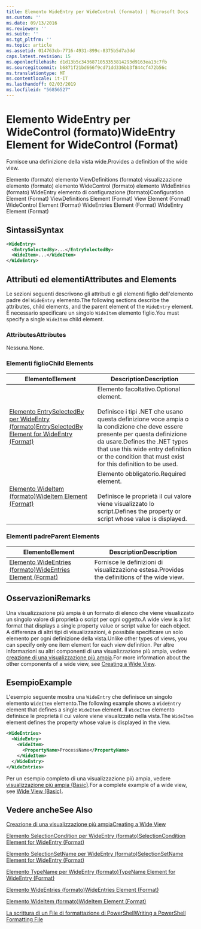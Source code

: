 ```yaml
---
title: Elemento WideEntry per WideControl (formato) | Microsoft Docs
ms.custom: ''
ms.date: 09/13/2016
ms.reviewer: ''
ms.suite: ''
ms.tgt_pltfrm: ''
ms.topic: article
ms.assetid: 014763cb-7716-4931-899c-8375b5d7a3dd
caps.latest.revision: 15
ms.openlocfilehash: d1d13b5c3436871053353814293d9163ea13c7fb
ms.sourcegitcommit: b6871f21bd666f9cd71dd336bb3f844cf472b56c
ms.translationtype: MT
ms.contentlocale: it-IT
ms.lasthandoff: 02/03/2019
ms.locfileid: "56856527"
---
```

# <a name="wideentry-element-for-widecontrol-format"></a><span data-ttu-id="a27b5-102">Elemento WideEntry per WideControl (formato)</span><span class="sxs-lookup"><span data-stu-id="a27b5-102">WideEntry Element for WideControl (Format)</span></span>

<span data-ttu-id="a27b5-103">Fornisce una definizione della vista wide.</span><span class="sxs-lookup"><span data-stu-id="a27b5-103">Provides a definition of the wide view.</span></span>

<span data-ttu-id="a27b5-104">Elemento (formato) elemento ViewDefinitions (formato) visualizzazione elemento (formato) elemento WideControl (formato) elemento WideEntries (formato) WideEntry elemento di configurazione (formato)</span><span class="sxs-lookup"><span data-stu-id="a27b5-104">Configuration Element (Format) ViewDefinitions Element (Format) View Element (Format) WideControl Element (Format) WideEntries Element (Format) WideEntry Element (Format)</span></span>

## <a name="syntax"></a><span data-ttu-id="a27b5-105">Sintassi</span><span class="sxs-lookup"><span data-stu-id="a27b5-105">Syntax</span></span>

```xml
<WideEntry>
  <EntrySelectedBy>...</EntrySelectedBy>
  <WideItem>...</WideItem>
</WideEntry>
```

## <a name="attributes-and-elements"></a><span data-ttu-id="a27b5-106">Attributi ed elementi</span><span class="sxs-lookup"><span data-stu-id="a27b5-106">Attributes and Elements</span></span>

<span data-ttu-id="a27b5-107">Le sezioni seguenti descrivono gli attributi e gli elementi figlio dell'elemento padre del `WideEntry` elemento.</span><span class="sxs-lookup"><span data-stu-id="a27b5-107">The following sections describe the attributes, child elements, and the parent element of the `WideEntry` element.</span></span> <span data-ttu-id="a27b5-108">È necessario specificare un singolo `WideItem` elemento figlio.</span><span class="sxs-lookup"><span data-stu-id="a27b5-108">You must specify a single `WideItem` child element.</span></span>

### <a name="attributes"></a><span data-ttu-id="a27b5-109">Attributes</span><span class="sxs-lookup"><span data-stu-id="a27b5-109">Attributes</span></span>

<span data-ttu-id="a27b5-110">Nessuna.</span><span class="sxs-lookup"><span data-stu-id="a27b5-110">None.</span></span>

### <a name="child-elements"></a><span data-ttu-id="a27b5-111">Elementi figlio</span><span class="sxs-lookup"><span data-stu-id="a27b5-111">Child Elements</span></span>

|<span data-ttu-id="a27b5-112">Elemento</span><span class="sxs-lookup"><span data-stu-id="a27b5-112">Element</span></span>|<span data-ttu-id="a27b5-113">Description</span><span class="sxs-lookup"><span data-stu-id="a27b5-113">Description</span></span>|
|-------------|-----------------|
|[<span data-ttu-id="a27b5-114">Elemento EntrySelectedBy per WideEntry (formato)</span><span class="sxs-lookup"><span data-stu-id="a27b5-114">EntrySelectedBy Element for WideEntry (Format)</span></span>](./entryselectedby-element-for-wideentry-format.md)|<span data-ttu-id="a27b5-115">Elemento facoltativo.</span><span class="sxs-lookup"><span data-stu-id="a27b5-115">Optional element.</span></span><br /><br /> <span data-ttu-id="a27b5-116">Definisce i tipi .NET che usano questa definizione voce ampia o la condizione che deve essere presente per questa definizione da usare.</span><span class="sxs-lookup"><span data-stu-id="a27b5-116">Defines the .NET types that use this wide entry definition or the condition that must exist for this definition to be used.</span></span>|
|[<span data-ttu-id="a27b5-117">Elemento WideItem (formato)</span><span class="sxs-lookup"><span data-stu-id="a27b5-117">WideItem Element (Format)</span></span>](./wideitem-element-for-widecontrol-format.md)|<span data-ttu-id="a27b5-118">Elemento obbligatorio.</span><span class="sxs-lookup"><span data-stu-id="a27b5-118">Required element.</span></span><br /><br /> <span data-ttu-id="a27b5-119">Definisce le proprietà il cui valore viene visualizzato lo script.</span><span class="sxs-lookup"><span data-stu-id="a27b5-119">Defines the property or script whose value is displayed.</span></span>|

### <a name="parent-elements"></a><span data-ttu-id="a27b5-120">Elementi padre</span><span class="sxs-lookup"><span data-stu-id="a27b5-120">Parent Elements</span></span>

|<span data-ttu-id="a27b5-121">Elemento</span><span class="sxs-lookup"><span data-stu-id="a27b5-121">Element</span></span>|<span data-ttu-id="a27b5-122">Description</span><span class="sxs-lookup"><span data-stu-id="a27b5-122">Description</span></span>|
|-------------|-----------------|
|[<span data-ttu-id="a27b5-123">Elemento WideEntries (formato)</span><span class="sxs-lookup"><span data-stu-id="a27b5-123">WideEntries Element (Format)</span></span>](./wideentries-element-for-widecontrol-format.md)|<span data-ttu-id="a27b5-124">Fornisce le definizioni di visualizzazione estesa.</span><span class="sxs-lookup"><span data-stu-id="a27b5-124">Provides the definitions of the wide view.</span></span>|

## <a name="remarks"></a><span data-ttu-id="a27b5-125">Osservazioni</span><span class="sxs-lookup"><span data-stu-id="a27b5-125">Remarks</span></span>

<span data-ttu-id="a27b5-126">Una visualizzazione più ampia è un formato di elenco che viene visualizzato un singolo valore di proprietà o script per ogni oggetto.</span><span class="sxs-lookup"><span data-stu-id="a27b5-126">A wide view is a list format that displays a single property value or script value for each object.</span></span> <span data-ttu-id="a27b5-127">A differenza di altri tipi di visualizzazioni, è possibile specificare un solo elemento per ogni definizione della vista.</span><span class="sxs-lookup"><span data-stu-id="a27b5-127">Unlike other types of views, you can specify only one item element for each view definition.</span></span> <span data-ttu-id="a27b5-128">Per altre informazioni su altri componenti di una visualizzazione più ampia, vedere [creazione di una visualizzazione più ampia](./creating-a-wide-view.md).</span><span class="sxs-lookup"><span data-stu-id="a27b5-128">For more information about the other components of a wide view, see [Creating a Wide View](./creating-a-wide-view.md).</span></span>

## <a name="example"></a><span data-ttu-id="a27b5-129">Esempio</span><span class="sxs-lookup"><span data-stu-id="a27b5-129">Example</span></span>

<span data-ttu-id="a27b5-130">L'esempio seguente mostra una `WideEntry` che definisce un singolo elemento `WideItem` elemento.</span><span class="sxs-lookup"><span data-stu-id="a27b5-130">The following example shows a `WideEntry` element that defines a single `WideItem` element.</span></span> <span data-ttu-id="a27b5-131">Il `WideItem` elemento definisce le proprietà il cui valore viene visualizzato nella vista.</span><span class="sxs-lookup"><span data-stu-id="a27b5-131">The `WideItem` element defines the property whose value is displayed in the view.</span></span>

```xml
<WideEntries>
  <WideEntry>
    <WideItem>
      <PropertyName>ProcessName</PropertyName>
    </WideItem>
  </WideEntry>
</WideEntries>

```

<span data-ttu-id="a27b5-132">Per un esempio completo di una visualizzazione più ampia, vedere [visualizzazione più ampia (Basic)](./wide-view-basic.md).</span><span class="sxs-lookup"><span data-stu-id="a27b5-132">For a complete example of a wide view, see [Wide View (Basic)](./wide-view-basic.md).</span></span>

## <a name="see-also"></a><span data-ttu-id="a27b5-133">Vedere anche</span><span class="sxs-lookup"><span data-stu-id="a27b5-133">See Also</span></span>

[<span data-ttu-id="a27b5-134">Creazione di una visualizzazione più ampia</span><span class="sxs-lookup"><span data-stu-id="a27b5-134">Creating a Wide View</span></span>](./creating-a-wide-view.md)

[<span data-ttu-id="a27b5-135">Elemento SelectionCondition per WideEntry (formato)</span><span class="sxs-lookup"><span data-stu-id="a27b5-135">SelectionCondition Element for WideEntry (Format)</span></span>](./selectioncondition-element-for-entryselectedby-for-widecontrol-format.md)

[<span data-ttu-id="a27b5-136">Elemento SelectionSetName per WideEntry (formato)</span><span class="sxs-lookup"><span data-stu-id="a27b5-136">SelectionSetName Element for WideEntry (Format)</span></span>](./selectionsetname-element-for-entryselectedby-for-widecontrol-format.md)

[<span data-ttu-id="a27b5-137">Elemento TypeName per WideEntry (formato)</span><span class="sxs-lookup"><span data-stu-id="a27b5-137">TypeName Element for WideEntry (Format)</span></span>](./typename-element-for-entryselectedby-for-wideentry-format.md)

[<span data-ttu-id="a27b5-138">Elemento WideEntries (formato)</span><span class="sxs-lookup"><span data-stu-id="a27b5-138">WideEntries Element (Format)</span></span>](./wideentries-element-for-widecontrol-format.md)

[<span data-ttu-id="a27b5-139">Elemento WideItem (formato)</span><span class="sxs-lookup"><span data-stu-id="a27b5-139">WideItem Element (Format)</span></span>](./wideitem-element-for-widecontrol-format.md)

[<span data-ttu-id="a27b5-140">La scrittura di un File di formattazione di PowerShell</span><span class="sxs-lookup"><span data-stu-id="a27b5-140">Writing a PowerShell Formatting File</span></span>](./writing-a-powershell-formatting-file.md)
